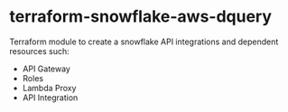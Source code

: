 # terraform-snowflake-aws-dquery
Terraform module to create a snowflake API integrations and dependent resources such:

- API Gateway
- Roles
- Lambda Proxy
- API Integration
